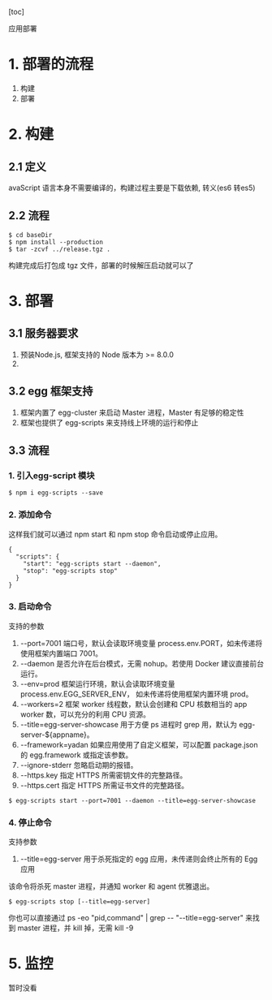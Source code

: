 [toc]

应用部署

# 1. 部署的流程
1. 构建
2. 部署

# 2. 构建
## 2.1 定义
avaScript 语言本身不需要编译的，构建过程主要是下载依赖, 转义(es6 转es5)

## 2.2 流程
```
$ cd baseDir
$ npm install --production
$ tar -zcvf ../release.tgz .
```

构建完成后打包成 tgz 文件，部署的时候解压启动就可以了

# 3. 部署
## 3.1 服务器要求
1. 预装Node.js, 框架支持的 Node 版本为 >= 8.0.0
2. 

## 3.2 egg 框架支持
1. 框架内置了 egg-cluster 来启动 Master 进程，Master 有足够的稳定性
2. 框架也提供了 egg-scripts 来支持线上环境的运行和停止

## 3.3 流程
### 1. 引入egg-script 模块
```
$ npm i egg-scripts --save
```

### 2. 添加命令
这样我们就可以通过 npm start 和 npm stop 命令启动或停止应用。
```
{
  "scripts": {
    "start": "egg-scripts start --daemon",
    "stop": "egg-scripts stop"
  }
}
```

### 3. 启动命令
支持的参数
1. --port=7001 端口号，默认会读取环境变量 process.env.PORT，如未传递将使用框架内置端口 7001。
2. --daemon 是否允许在后台模式，无需 nohup。若使用 Docker 建议直接前台运行。
3. --env=prod 框架运行环境，默认会读取环境变量 process.env.EGG_SERVER_ENV， 如未传递将使用框架内置环境 prod。
4. --workers=2 框架 worker 线程数，默认会创建和 CPU 核数相当的 app worker 数，可以充分的利用 CPU 资源。
5. --title=egg-server-showcase 用于方便 ps 进程时 grep 用，默认为 egg-server-${appname}。
6. --framework=yadan 如果应用使用了自定义框架，可以配置 package.json 的 egg.framework 或指定该参数。
7. --ignore-stderr 忽略启动期的报错。
8. --https.key 指定 HTTPS 所需密钥文件的完整路径。
9. --https.cert 指定 HTTPS 所需证书文件的完整路径。

```
$ egg-scripts start --port=7001 --daemon --title=egg-server-showcase
```

### 4. 停止命令
支持参数
1. --title=egg-server 用于杀死指定的 egg 应用，未传递则会终止所有的 Egg 应用

该命令将杀死 master 进程，并通知 worker 和 agent 优雅退出。
```
$ egg-scripts stop [--title=egg-server]
```

你也可以直接通过 ps -eo "pid,command" | grep -- "--title=egg-server" 来找到 master 进程，并 kill 掉，无需 kill -9

# 5. 监控
暂时没看
